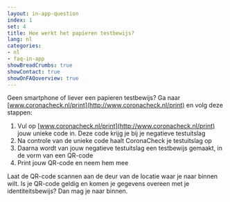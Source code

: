 ```yaml
---
layout: in-app-question
index: 1
set: 4
title: Hoe werkt het papieren testbewijs? 
lang: nl
categories:
- nl
- faq-in-app
showBreadCrumbs: true
showContact: true
showOnFAQoverview: true
---
```

Geen smartphone of liever een papieren testbewijs? Ga naar [www.coronacheck.nl/print](http://www.coronacheck.nl/print) en volg deze stappen: 

1. Vul op [www.coronacheck.nl/print](http://www.coronacheck.nl/print) jouw unieke code in. Deze code krijg je bij je negatieve testuitslag
2. Na controle van de unieke code haalt CoronaCheck je testuitslag op
3. Daarna wordt van jouw negatieve testuitslag een testbewijs gemaakt, in de vorm van een QR-code 
4. Print jouw QR-code en neem hem mee

Laat de QR-code scannen aan de deur van de locatie waar je naar binnen wilt. Is je QR-code geldig en komen je gegevens overeen met je identiteitsbewijs? Dan mag je naar binnen.

